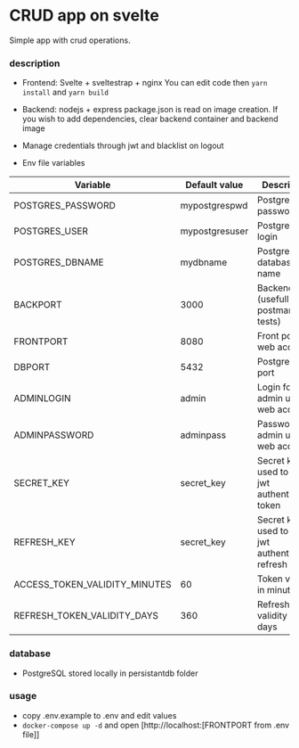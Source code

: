 # CRUD app on svelte
Simple app with crud operations.

### description
- Frontend: Svelte + sveltestrap + nginx
You can edit code then `yarn install` and `yarn build`

- Backend: nodejs + express
package.json is read on image creation. If you wish to add dependencies, clear backend container and backend image

- Manage credentials through jwt and blacklist on logout

- Env file variables

|Variable                       | Default value  | Description                                              |
|-------------------------------|----------------|----------------------------------------------------------|
|POSTGRES_PASSWORD              | mypostgrespwd  | PostgreSQL password                                      |
|POSTGRES_USER                  | mypostgresuser | PostgreSQL login                                         |
|POSTGRES_DBNAME                | mydbname       | PostgreSQL database name                                 |
|BACKPORT                       | 3000           | Backend port (usefull for postman tests)                 |
|FRONTPORT                      | 8080           | Front port for web access                                |
|DBPORT                         | 5432           | PostgreSQL port                                          |
|ADMINLOGIN                     | admin          | Login for admin user on web access                       |
|ADMINPASSWORD                  | adminpass      | Password for admin user on web access                    |
|SECRET_KEY                     | secret_key     | Secret key used to sign jwt authentication token         |
|REFRESH_KEY                    | secret_key     | Secret key used to sign jwt authentication refresh token |
|ACCESS_TOKEN_VALIDITY_MINUTES  | 60             | Token validity in minutes                                |
|REFRESH_TOKEN_VALIDITY_DAYS    | 360            | Refresh token validity in days                           |

### database
- PostgreSQL stored locally in persistantdb folder
### usage
- copy .env.example to .env and edit values
- `docker-compose up -d` and open [http://localhost:[FRONTPORT from .env file]]

